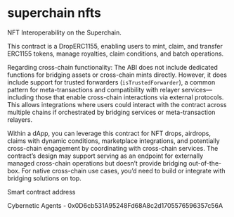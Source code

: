 # superchain nfts

NFT Interoperability on the Superchain.

This contract is a DropERC1155, enabling users to mint, claim, and transfer ERC1155 tokens, manage royalties, claim conditions, and batch operations. 

Regarding cross-chain functionality: The ABI does not include dedicated functions for bridging assets or cross-chain mints directly. However, it does include support for trusted forwarders (`isTrustedForwarder`), a common pattern for meta-transactions and compatibility with relayer services—including those that enable cross-chain interactions via external protocols. This allows integrations where users could interact with the contract across multiple chains if orchestrated by bridging services or meta-transaction relayers.

Within a dApp, you can leverage this contract for NFT drops, airdrops, claims with dynamic conditions, marketplace integrations, and potentially cross-chain engagement by coordinating with cross-chain services. The contract’s design may support serving as an endpoint for externally managed cross-chain operations but doesn’t provide bridging out-of-the-box. For native cross-chain use cases, you’d need to build or integrate with bridging solutions on top.

Smart contract address

Cybernetic Agents - 0x0D6cb531A95248Fd68A8c2d1705576596357c56A
